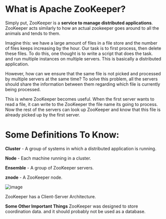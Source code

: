 # What is Apache ZooKeeper?

Simply put, ZooKeeper is a **service to manage distributed applications**. ZooKeeper acts similarly to how an actual zookeeper goes around to all the animals and tends to them.

Imagine this: we have a large amount of files in a file store and the number of files keeps increasing by the hour. Our task is to first process, then delete these files. To do this, one thought is to write a script that does the task. and run multiple instances on multiple servers. This is basically a distributed application.

However, how can we ensure that the same file is not picked and processed by multiple servers at the same time? To solve this problem, all the servers should share the information between them regarding which file is currently being processed.

This is where ZooKeeper becomes useful. When the first server wants to read a file, it can write to the ZooKeeper the file name its going to process. Now the rest of the servers can look up ZooKeeper and know that this file is already picked up by the first server.

# Some Definitions To Know:

**Cluster** - A group of systems in which a distributed application is running.

**Node** - Each machine running in a cluster.

**Ensemble** - A group of ZooKeeper servers.

**znode** - A ZooKeeper node.

![image](https://user-images.githubusercontent.com/44933949/163919426-8a2c4862-cb27-4bf0-a9b1-842ea8834944.png)

ZooKeeper has a Client-Server Architecture.



**Some Other Important Things**
ZooKeeper was designed to store coordination data. and it should probably not be used as a database.
